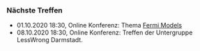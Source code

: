 ### Nächste Treffen

  * 01.10.2020 18:30, Online Konferenz: Thema [Fermi Models](https://www.lesswrong.com/posts/yTxHnfoD3L8CdezcG/how-to-fermi-model)
  * 08.10.2020 18:30, Online Konferenz: Treffen der Untergruppe LessWrong Darmstadt. 

